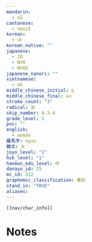 ```yaml
---
mandarin:
  - nǚ
cantonese:
  - neoi5
korean:
  - 녀
korean_native: ""
japanese:
  - JO
  - NYO
  - NYOU
japanese_nanori: ""
vietnamese:
  - nữ
middle_chinese_initial: ɳ
middle_chinese_final: ɨʌ
stroke_count: "3"
radical: 女
skip_number: 4-3-4
grade_level: 1
pos: ""
english:
  - woman
羅馬字: nyou
韓文: 뇻
joyo_level: "1"
hsk_level: "1"
hanmun_edu_level: 中
danayo_id: 25
mc_id: 222
graphemic_classification: 象形
stand_in: "TRUE"
aliases:
---
```

```meta-bind-embed
[[nav/char_info]]
```

# Notes

